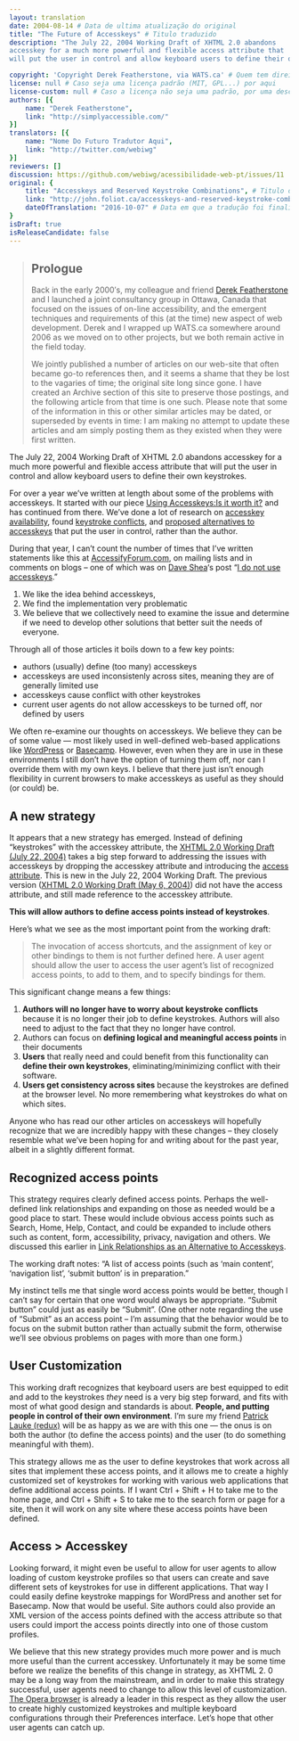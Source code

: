 ```yaml
---
layout: translation
date: 2004-08-14 # Data de ultima atualização do original
title: "The Future of Accesskeys" # Titulo traduzido
description: "The July 22, 2004 Working Draft of XHTML 2.0 abandons
accesskey for a much more powerful and flexible access attribute that
will put the user in control and allow keyboard users to define their own keystrokes."

copyright: 'Copyright Derek Featherstone, via WATS.ca' # Quem tem direitos de cópia
license: null # Caso seja uma licença padrão (MIT, GPL...) por aqui
license-custom: null # Caso a licença não seja uma padrão, por uma descrição curta dela aqui
authors: [{
    name: "Derek Featherstone",
    link: "http://simplyaccessible.com/"
}]
translators: [{
    name: "Nome Do Futuro Tradutor Aqui",
    link: "http://twitter.com/webiwg"
}]
reviewers: []
discussion: https://github.com/webiwg/acessibilidade-web-pt/issues/11
original: {
    title: "Accesskeys and Reserved Keystroke Combinations", # Titulo original, no idioma origial
    link: "http://john.foliot.ca/accesskeys-and-reserved-keystroke-combinations/", # Link para documento original
    dateOfTranslation: "2016-10-07" # Data em que a tradução foi finalizada
}
isDraft: true
isReleaseCandidate: false
---
```


> Prologue
> --------
>
> Back in the early 2000′s,
> my colleague and friend [Derek Featherstone](http://simplyaccessible.com/)
> and I launched a joint consultancy group in Ottawa,
> Canada that focused on the issues of on-line accessibility,
> and the emergent techniques and requirements of this (at the time) new aspect of web development.
> Derek and I wrapped up WATS.ca somewhere around 2006 as we moved on to other projects,
> but we both remain active in the field today.
>
> We jointly published a number of articles on our web-site that often became go-to references then,
> and it seems a shame that they be lost to the vagaries of time;
> the original site long since gone.
> I have created an Archive section of this site to preserve those postings,
> and the following article from that time is one such.
> Please note that some of the information in this or other similar articles may be dated,
> or superseded by events in time:
> I am making no attempt to update these articles and am simply posting them as they existed when they were first written.

The July 22, 2004 Working Draft of XHTML 2.0 abandons accesskey for a much more powerful and flexible access attribute that will put the user in control and allow keyboard users to define their own keystrokes.

For over a year we’ve written at length about some of the problems with accesskeys.
It started with our piece [Using Accesskeys:Is it worth it?](http://john.foliot.ca/using-accesskeys-is-it-worth-it/) and has continued from there. We’ve done a lot of research on [accesskey availability](http://john.foliot.ca/more-reasons-why-we-dont-use-accesskeys/),
found [keystroke conflicts](http://john.foliot.ca/accesskeys-and-reserved-keystroke-combinations/),
and [proposed alternatives to accesskeys](http://john.foliot.ca/link-relationships-as-an-alternative-to-accesskeys/) that put the user in control, rather than the author.

During that year, I can’t count the number of times that I’ve written statements like this at <a href="http://www.accessifyforum.com/" class="broken_link">AccessifyForum.com</a>,
on mailing lists and in comments on blogs –
one of which was on [Dave Shea](http://www.mezzoblue.com/)‘s post “[I do not use accesskeys](http://www.mezzoblue.com/archives/2003/12/29/i_do_not_use/).”

1.  We like the idea behind accesskeys,
2.  We find the implementation very problematic
3.  We believe that we collectively need to examine the issue and determine if we need to develop other solutions that better suit the needs of everyone.

Through all of those articles it boils down to a few key points:

-   authors (usually) define (too many) accesskeys
-   accesskeys are used inconsistenly across sites, meaning they are of generally limited use
-   accesskeys cause conflict with other keystrokes
-   current user agents do not allow accesskeys to be turned off, nor defined by users

We often re-examine our thoughts on accesskeys.
We believe they can be of some value —
most likely used in well-defined web-based applications like [WordPress](http://www.worpress.org/) or [Basecamp](http://www.basecamphq.com/).
However, even when they are in use in these environments I still don’t have the option of turning them off,
nor can I override them with my own keys.
I believe that there just isn’t enough flexibility in current browsers to make accesskeys as useful as they should (or could) be.

A new strategy
--------------

It appears that a new strategy has emerged.
Instead of defining “keystrokes” with the accesskey attribute,
the [XHTML 2.0 Working Draft (July 22, 2004)](http://www.w3.org/TR/2004/WD-xhtml2-20040722/) takes a big step forward to addressing the issues with accesskeys by dropping the accesskey attribute and introducing the [access attribute](http://www.w3.org/TR/2004/WD-xhtml2-20040722/mod-hyperAttributes.html#adef_hyperAttributes_access).
This is new in the July 22, 2004 Working Draft.
The previous version ([XHTML 2.0 Working Draft (May 6, 2004)](http://www.w3.org/TR/2003/WD-xhtml2-20030506/)) did not have the access attribute,
and still made reference to the accesskey attribute.

**This will allow authors to define access points instead of keystrokes**.

Here’s what we see as the most important point from the working draft:

> The invocation of access shortcuts, and the assignment of key or other bindings to them is not further defined here. A user agent should allow the
> user to access the user agent’s list of recognized access points,
> to add to them, and to specify bindings for them.

This significant change means a few things:

1.  **Authors will no longer have to worry about keystroke conflicts** because it is no longer their job to define keystrokes.
    Authors will also need to adjust to the fact that they no longer have control.
2.  Authors can focus on **defining logical and meaningful access points** in their documents
3.  **Users** that really need and could benefit from this functionality can **define their own keystrokes**,
    eliminating/minimizing conflict with their software.
4.  **Users get consistency across sites** because the keystrokes are defined at the browser level.
    No more remembering what keystrokes do what on which sites.

Anyone who has read our other articles on accesskeys will hopefully recognize that we are incredibly happy with these changes –
they closely resemble what we’ve been hoping for and writing about for the past year,
albeit in a slightly different format.

Recognized access points
------------------------

This strategy requires clearly defined access points.
Perhaps the well-defined link relationships and expanding on those as needed would be a good place to start.
These would include obvious access points such as Search, Home, Help, Contact,
and could be expanded to include others such as content, form, accessibility, privacy, navigation and others.
We discussed this earlier in [Link Relationships as an Alternative to Accesskeys](http://john.foliot.ca/link-relationships-as-an-alternative-to-accesskeys/).

The working draft notes:
“A list of access points (such as ‘main content’, ‘navigation list’, ‘submit button’ is in preparation.”

My instinct tells me that single word access points would be better,
though I can’t say for certain that one word would always be appropriate.
“Submit button” could just as easily be “Submit”.
(One other note regarding the use of “Submit” as an access point –
I’m assuming that the behavior would be to focus on the submit button rather than actually submit the form,
otherwise we’ll see obvious problems on pages with more than one form.)


User Customization
------------------

This working draft recognizes that keyboard users are best equipped to edit and add to the keystrokes *they* need is a very big step forward,
and fits with most of what good design and standards is about.
**People, and putting people in control of their own environment**.
I’m sure my friend [Patrick Lauke (redux)](http://www.splintered.co.uk/) will be as happy as we are with this one —
the onus is on both the author
(to define the access points) and the user (to do something meaningful with them).

This strategy allows me as the user to define keystrokes that work across all sites that implement these access points,
and it allows me to create a highly customized set of keystrokes for working with various web applications that define additional access points.
If I want Ctrl + Shift + H to take me to the home page,
and Ctrl + Shift + S to take me to the search form or page for a site,
then it will work on any site where these access points have been defined.

Access &gt; Accesskey
---------------------

Looking forward,
it might even be useful to allow for user agents to allow loading of custom keystroke profiles so that users can create and save different sets of keystrokes for use in different applications.
That way I could easily define keystroke mappings for WordPress and another set for Basecamp.
Now that would be useful.
Site authors could also provide an XML version of the access points defined with the access attribute so that users could import the access points directly into one of those custom profiles.


We believe that this new strategy provides much more power and is much more useful than the current accesskey.
Unfortunately it may be some time before we realize the benefits of this change in strategy, as XHTML 2.
0 may be a long way from the mainstream, and in order to make this strategy successful,
user agents need to change to allow this level of customization.
[The Opera browser](http://www.opera.com/) is already a leader in this respect as they allow the user to create highly customized keystrokes and multiple keyboard configurations through their Preferences interface.
Let’s hope that other user agents can catch up.
